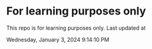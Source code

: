 # For learning purposes only
This repo is for learning purposes only.
Last updated at

Wednesday, January 3, 2024 9:14:10 PM

